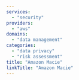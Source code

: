 ```yaml
---
services:
  - "security"
providers:
  - "aws"
domains:
  - "data management"
categories:
  - "data privacy"
  - "risk assessment"
title: "Amazon Macie"
linkTitle: "Amazon Macie"
---
```

